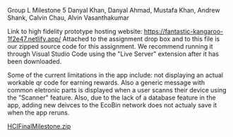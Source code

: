 Group L Milestone 5
Danyal Khan, Danyal Ahmad, Mustafa Khan, Andrew Shank, Calvin Chau, Alvin Vasanthakumar

Link to high fidelity prototype hosting website:  https://fantastic-kangaroo-1f2e47.netlify.app/
Attached to the assignment drop box and to this file is our zipped source code for this assignment. 
We recommend running it through Visual Studio Code using the "Live Server" extension after it has been downloaded. 

Some of the current limitations in the app include: not displaying an actual workable qr code for earning rewards. Also a generic message with common eletronic parts is 
displayed when a user scanns their device using the "Scanner" feature. Also, due to the lack of a database feature in the app, adding new deivces to the EcoBin network does
not actualy save it when the app reruns. 


[HCIFinalMilestone.zip](https://github.com/user-attachments/files/20025446/HCIFinalMilestone.zip)
